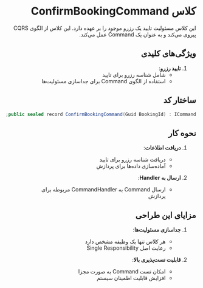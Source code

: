  <div dir="rtl">

# کلاس ConfirmBookingCommand

این کلاس مسئولیت تایید یک رزرو موجود را بر عهده دارد. این کلاس از الگوی CQRS پیروی می‌کند و به عنوان یک Command عمل می‌کند.

## ویژگی‌های کلیدی

1. **تایید رزرو**:
   - شامل شناسه رزرو برای تایید
   - استفاده از الگوی Command برای جداسازی مسئولیت‌ها

## ساختار کد

```csharp
public sealed record ConfirmBookingCommand(Guid BookingId) : ICommand;
```

## نحوه کار

1. **دریافت اطلاعات**:
   - دریافت شناسه رزرو برای تایید
   - آماده‌سازی داده‌ها برای پردازش

2. **ارسال به Handler**:
   - ارسال Command به CommandHandler مربوطه برای پردازش

## مزایای این طراحی

1. **جداسازی مسئولیت‌ها**:
   - هر کلاس تنها یک وظیفه مشخص دارد
   - رعایت اصل Single Responsibility

2. **قابلیت تست‌پذیری بالا**:
   - امکان تست Command به صورت مجزا
   - افزایش قابلیت اطمینان سیستم

</div>